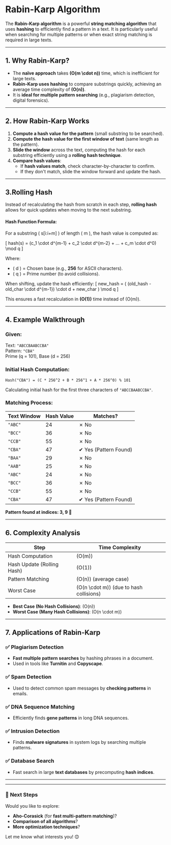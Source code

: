 # **Rabin-Karp Algorithm**  

The **Rabin-Karp algorithm** is a powerful **string matching algorithm** that uses **hashing** to efficiently find a pattern in a text. It is particularly useful when searching for multiple patterns or when exact string matching is required in large texts.

---

## **1. Why Rabin-Karp?**
- The **naïve approach** takes **\(O(m \cdot n)\)** time, which is inefficient for large texts.
- **Rabin-Karp uses hashing** to compare substrings quickly, achieving an average time complexity of **\(O(n)\)**.
- It is **ideal for multiple pattern searching** (e.g., plagiarism detection, digital forensics).

---

## **2. How Rabin-Karp Works**
1. **Compute a hash value for the pattern** (small substring to be searched).
2. **Compute the hash value for the first window of text** (same length as the pattern).
3. **Slide the window** across the text, computing the hash for each substring efficiently using a **rolling hash technique**.
4. **Compare hash values**:
   - If **hash values match**, check character-by-character to confirm.
   - If they don't match, slide the window forward and update the hash.

---

## **3.Rolling Hash**
Instead of recalculating the hash from scratch in each step, **rolling hash** allows for quick updates when moving to the next substring.

#### **Hash Function Formula**:
For a substring \( s[i:i+m] \) of length \( m \), the hash value is computed as:

\[
hash(s) = (c_1 \cdot d^{m-1} + c_2 \cdot d^{m-2} + ... + c_m \cdot d^0) \mod q
\]

Where:
- \( d \) = Chosen base (e.g., **256** for ASCII characters).
- \( q \) = Prime number (to avoid collisions).

When shifting, update the hash efficiently:
\[
new\_hash = ( (old\_hash - old\_char \cdot d^{m-1}) \cdot d + new\_char ) \mod q
\]

This ensures a fast recalculation in **\(O(1)\)** time instead of \(O(m)\).

---

## **4. Example Walkthrough**
### **Given:**
Text: `"ABCCBAABCCBA"`  
Pattern: `"CBA"`  
Prime \(q = 101\), Base \(d = 256\)

### **Initial Hash Computation:**
```
Hash("CBA") = (C * 256^2 + B * 256^1 + A * 256^0) % 101
```
Calculating initial hash for the first three characters of `"ABCCBAABCCBA"`.

### **Matching Process:**
| Text Window | Hash Value | Matches? |
|------------|------------|---------|
| `"ABC"`   | 24  | ✗ No |
| `"BCC"`   | 36  | ✗ No |
| `"CCB"`   | 55  | ✗ No |
| `"CBA"`   | 47  | ✔ Yes (Pattern Found) |
| `"BAA"`   | 29  | ✗ No |
| `"AAB"`   | 25  | ✗ No |
| `"ABC"`   | 24  | ✗ No |
| `"BCC"`   | 36  | ✗ No |
| `"CCB"`   | 55  | ✗ No |
| `"CBA"`   | 47  | ✔ Yes (Pattern Found) |

**Pattern found at indices: 3, 9 🎉**

---

## **6. Complexity Analysis**
| Step | Time Complexity |
|------|---------------|
| Hash Computation | \(O(m)\) |
| Hash Update (Rolling Hash) | \(O(1)\) |
| Pattern Matching | \(O(n)\) (average case) |
| Worst Case | \(O(n \cdot m)\) (due to hash collisions) |

- **Best Case (No Hash Collisions)**: \(O(n)\)
- **Worst Case (Many Hash Collisions)**: \(O(n \cdot m)\)

---

## **7. Applications of Rabin-Karp**
### ✅ **Plagiarism Detection**
- **Fast multiple pattern searches** by hashing phrases in a document.
- Used in tools like **Turnitin** and **Copyscape**.

### ✅ **Spam Detection**
- Used to detect common spam messages by **checking patterns** in emails.

### ✅ **DNA Sequence Matching**
- Efficiently finds **gene patterns** in long DNA sequences.

### ✅ **Intrusion Detection**
- Finds **malware signatures** in system logs by searching multiple patterns.

### ✅ **Database Search**
- Fast search in large **text databases** by precomputing **hash indices**.

---

---

### 🚀 **Next Steps**
Would you like to explore:
- **Aho-Corasick** (for **fast multi-pattern matching**)?
- **Comparison of all algorithms**?
- **More optimization techniques**?

Let me know what interests you! 😊
